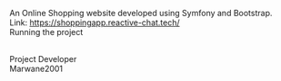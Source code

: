 
An Online Shopping website developed using Symfony and Bootstrap.
<br>
Link: https://shoppingapp.reactive-chat.tech/
<br>
Running the project

   
<br>
Project Developer
<br>
Marwane2001
